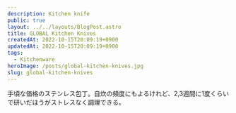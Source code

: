 ```yaml
---
description: Kitchen knife
public: true
layout: ../../layouts/BlogPost.astro
title: GLOBAL Kitchen Knives
createdAt: 2022-10-15T20:09:19+0900
updatedAt: 2022-10-15T20:09:19+0900
tags:
  - Kitchenware
heroImage: /posts/global-kitchen-knives.jpg
slug: global-kitchen-knives
---
```


手頃な価格のステンレス包丁。自炊の頻度にもよるけれど、2,3週間に1度くらいで研いだほうがストレスなく調理できる。
